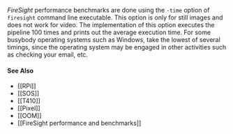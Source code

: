 _FireSight_ performance benchmarks are done using the `-time` option of `firesight` command line executable. This option is only for still images and does not work for video. The implementation of this option executes the pipeline 100 times and prints out the average execution time. For some busybody operating systems such as Windows, take the lowest of several timings, since the operating system may be engaged in other activities such as checking your email, etc.

#### See Also
* [[RPi]]
* [[SOS]]
* [[T410]]
* [[Pixel]]
* [[OOM]]
* [[FireSight performance and benchmarks]]